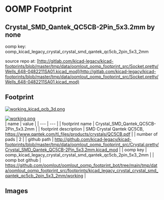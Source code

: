 # OOMP Footprint  
## Crystal_SMD_Qantek_QC5CB-2Pin_5x3.2mm  by none  
  
oomp key: oomp_kicad_legacy_crystal_crystal_smd_qantek_qc5cb_2pin_5x3_2mm  
  
source repo at: [http://gitlab.com/kicad-legacy/kicad-footprints/blob/master/tmp/data/oomlout_oomp_footprint_src/Socket.pretty/Wells_648-0482211SA01.kicad_mod](http://gitlab.com/kicad-legacy/kicad-footprints/blob/master/tmp/data/oomlout_oomp_footprint_src/Socket.pretty/Wells_648-0482211SA01.kicad_mod)  
## Footprint  
  
[![working_kicad_pcb_3d.png](working_kicad_pcb_3d_600.png)](working_kicad_pcb_3d.png)  
  
[![working.png](working_600.png)](working.png)  
| name | value | 
| --- | --- | 
| footprint name | Crystal_SMD_Qantek_QC5CB-2Pin_5x3.2mm | 
| footprint description | SMD Crystal Qantek QC5CB, https://www.qantek.com/tl_files/products/crystals/QC5CB.pdf | 
| number of pads | 2 | 
| github path | http://github.com/kicad-legacy/kicad-footprints/blob/master/tmp/data/oomlout_oomp_footprint_src/Crystal.pretty/Crystal_SMD_Qantek_QC5CB-2Pin_5x3.2mm.kicad_mod | 
| oomp key | oomp_kicad_legacy_crystal_crystal_smd_qantek_qc5cb_2pin_5x3_2mm | 
| oomp bot github | https://github.com/oomlout/oomlout_oomp_footprint_bot/tree/main/tmp/data/oomlout_oomp_footprint_src/footprints/kicad_legacy_crystal_crystal_smd_qantek_qc5cb_2pin_5x3_2mm/working | 
## Images  
